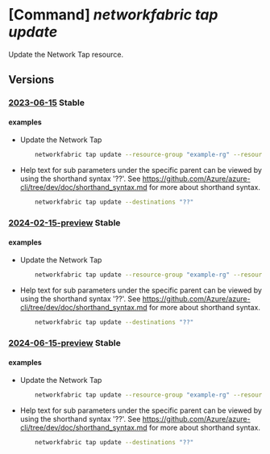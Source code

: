 # [Command] _networkfabric tap update_

Update the Network Tap resource.

## Versions

### [2023-06-15](/Resources/mgmt-plane/L3N1YnNjcmlwdGlvbnMve30vcmVzb3VyY2Vncm91cHMve30vcHJvdmlkZXJzL21pY3Jvc29mdC5tYW5hZ2VkbmV0d29ya2ZhYnJpYy9uZXR3b3JrdGFwcy97fQ==/2023-06-15.xml) **Stable**

<!-- mgmt-plane /subscriptions/{}/resourcegroups/{}/providers/microsoft.managednetworkfabric/networktaps/{} 2023-06-15 -->

#### examples

- Update the Network Tap
    ```bash
        networkfabric tap update --resource-group "example-rg" --resource-name "example-networktap" --polling-type "Pull" --destinations "[{name:'example-destinaionName',destinationType:IsolationDomain,destinationId:'/subscriptions/xxxxx-xxxx-xxxx-xxxx-xxxxx/resourcegroups/example-rg/providers/Microsoft.ManagedNetworkFabric/l3IsloationDomains/example-l3Domain/internalNetworks/example-internalNetwork',isolationDomainProperties:{encapsulation:None,neighborGroupIds:['/subscriptions/xxxxx-xxxx-xxxx-xxxx-xxxxx/resourcegroups/example-rg/providers/Microsoft.ManagedNetworkFabric/neighborGroups/example-neighborGroup']},destinationTapRuleId:'/subscriptions/xxxxx-xxxx-xxxx-xxxx-xxxxx/resourcegroups/example-rg/providers/Microsoft.ManagedNetworkFabric/networkTapRules/example-destinationTapRule'}]"
    ```

- Help text for sub parameters under the specific parent can be viewed by using the shorthand syntax '??'. See https://github.com/Azure/azure-cli/tree/dev/doc/shorthand_syntax.md for more about shorthand syntax.
    ```bash
        networkfabric tap update --destinations "??"
    ```

### [2024-02-15-preview](/Resources/mgmt-plane/L3N1YnNjcmlwdGlvbnMve30vcmVzb3VyY2Vncm91cHMve30vcHJvdmlkZXJzL21pY3Jvc29mdC5tYW5hZ2VkbmV0d29ya2ZhYnJpYy9uZXR3b3JrdGFwcy97fQ==/2024-02-15-preview.xml) **Stable**

<!-- mgmt-plane /subscriptions/{}/resourcegroups/{}/providers/microsoft.managednetworkfabric/networktaps/{} 2024-02-15-preview -->

#### examples

- Update the Network Tap
    ```bash
        networkfabric tap update --resource-group "example-rg" --resource-name "example-networktap" --polling-type "Pull" --destinations "[{name:'example-destinaionName',destinationType:IsolationDomain,destinationId:'/subscriptions/xxxxx-xxxx-xxxx-xxxx-xxxxx/resourcegroups/example-rg/providers/Microsoft.ManagedNetworkFabric/l3IsloationDomains/example-l3Domain/internalNetworks/example-internalNetwork',isolationDomainProperties:{encapsulation:None,neighborGroupIds:['/subscriptions/xxxxx-xxxx-xxxx-xxxx-xxxxx/resourcegroups/example-rg/providers/Microsoft.ManagedNetworkFabric/neighborGroups/example-neighborGroup']},destinationTapRuleId:'/subscriptions/xxxxx-xxxx-xxxx-xxxx-xxxxx/resourcegroups/example-rg/providers/Microsoft.ManagedNetworkFabric/networkTapRules/example-destinationTapRule'}]"
    ```

- Help text for sub parameters under the specific parent can be viewed by using the shorthand syntax '??'. See https://github.com/Azure/azure-cli/tree/dev/doc/shorthand_syntax.md for more about shorthand syntax.
    ```bash
        networkfabric tap update --destinations "??"
    ```

### [2024-06-15-preview](/Resources/mgmt-plane/L3N1YnNjcmlwdGlvbnMve30vcmVzb3VyY2Vncm91cHMve30vcHJvdmlkZXJzL21pY3Jvc29mdC5tYW5hZ2VkbmV0d29ya2ZhYnJpYy9uZXR3b3JrdGFwcy97fQ==/2024-06-15-preview.xml) **Stable**

<!-- mgmt-plane /subscriptions/{}/resourcegroups/{}/providers/microsoft.managednetworkfabric/networktaps/{} 2024-06-15-preview -->

#### examples

- Update the Network Tap
    ```bash
        networkfabric tap update --resource-group "example-rg" --resource-name "example-networktap" --polling-type "Pull" --destinations "[{name:'example-destinaionName',destinationType:IsolationDomain,destinationId:'/subscriptions/xxxxx-xxxx-xxxx-xxxx-xxxxx/resourcegroups/example-rg/providers/Microsoft.ManagedNetworkFabric/l3IsloationDomains/example-l3Domain/internalNetworks/example-internalNetwork',isolationDomainProperties:{encapsulation:None,neighborGroupIds:['/subscriptions/xxxxx-xxxx-xxxx-xxxx-xxxxx/resourcegroups/example-rg/providers/Microsoft.ManagedNetworkFabric/neighborGroups/example-neighborGroup']},destinationTapRuleId:'/subscriptions/xxxxx-xxxx-xxxx-xxxx-xxxxx/resourcegroups/example-rg/providers/Microsoft.ManagedNetworkFabric/networkTapRules/example-destinationTapRule'}]"
    ```

- Help text for sub parameters under the specific parent can be viewed by using the shorthand syntax '??'. See https://github.com/Azure/azure-cli/tree/dev/doc/shorthand_syntax.md for more about shorthand syntax.
    ```bash
        networkfabric tap update --destinations "??"
    ```
